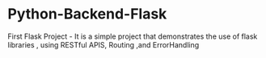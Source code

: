# Python-Backend-Flask

First Flask Project - It is a simple project that demonstrates the use of flask libraries , using RESTful APIS, Routing ,and ErrorHandling 
